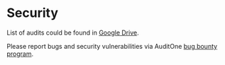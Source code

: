 # Security

List of audits could be found in [Google Drive](https://drive.google.com/drive/folders/1eNHI_GKsbmMSjeCENRklvtVh8imGSUvy?usp=sharing).

Please report bugs and security vulnerabilities via AuditOne [bug bounty program](https://www.auditone.io/bug-bounty/aurora).

